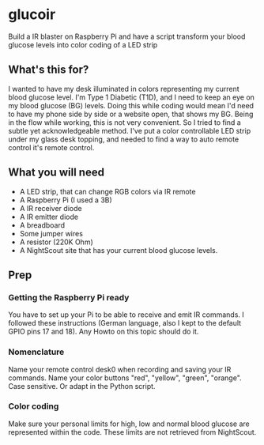 # glucoir
Build a IR blaster on Raspberry Pi and have a script transform your blood glucose levels into color coding of a LED strip

## What's this for?
I wanted to have my desk illuminated in colors representing my current blood glucose level. I'm Type 1 Diabetic (T1D), and I need to keep an eye on my blood glucose (BG) levels. Doing this while coding would mean I'd need to have my phone side by side or a website open, that shows my BG. Being in the flow while working, this is not very convenient. So I tried to find a subtle yet acknowledgeable method. I've put a color controllable LED strip under my glass desk topping, and needed to find a way to auto remote control it's remote control. 

## What you will need
  * A LED strip, that can change RGB colors via IR remote
  * A Raspberry Pi (I used a 3B)
  * A IR receiver diode
  * A IR emitter diode
  * A breadboard
  * Some jumper wires
  * A resistor (220K Ohm)
  * A NightScout site that has your current blood glucose levels.

## Prep
### Getting the Raspberry Pi ready
You have to set up your Pi to be able to receive and emit IR commands. I followed these instructions [](https://tutorials-raspberrypi.de/raspberry-pi-ir-remote-control/) (German language, also I kept to the default GPIO pins 17 and 18). Any Howto on this topic should do it.
### Nomenclature
Name your remote control desk0 when recording and saving your IR commands. Name your color buttons "red", "yellow", "green", "orange". Case sensitive. Or adapt in the Python script.
### Color coding
Make sure your personal limits for high, low and normal blood glucose are represented within the code. These limits are not retrieved from NightScout.
